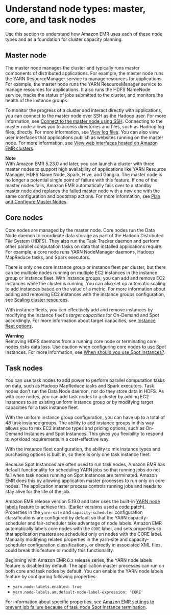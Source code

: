 # Understand node types: master, core, and task nodes<a name="emr-master-core-task-nodes"></a>

Use this section to understand how Amazon EMR uses each of these node types and as a foundation for cluster capacity planning\.

## Master node<a name="emr-plan-master"></a>

The master node manages the cluster and typically runs master components of distributed applications\. For example, the master node runs the YARN ResourceManager service to manage resources for applications\. For example, the master node runs the YARN ResourceManager service to manage resources for applications\. It also runs the HDFS NameNode service, tracks the status of jobs submitted to the cluster, and monitors the health of the instance groups\.

To monitor the progress of a cluster and interact directly with applications, you can connect to the master node over SSH as the Hadoop user\. For more information, see [Connect to the master node using SSH](emr-connect-master-node-ssh.md)\. Connecting to the master node allows you to access directories and files, such as Hadoop log files, directly\. For more information, see [View log files](emr-manage-view-web-log-files.md)\. You can also view user interfaces that applications publish as websites running on the master node\. For more information, see [View web interfaces hosted on Amazon EMR clusters](emr-web-interfaces.md)\. 

**Note**  
With Amazon EMR 5\.23\.0 and later, you can launch a cluster with three master nodes to support high availability of applications like YARN Resource Manager, HDFS Name Node, Spark, Hive, and Ganglia\. The master node is no longer a potential single point of failure with this feature\. If one of the master nodes fails, Amazon EMR automatically fails over to a standby master node and replaces the failed master node with a new one with the same configuration and bootstrap actions\. For more information, see [Plan and Configure Master Nodes](https://docs.aws.amazon.com/emr/latest/ManagementGuide/emr-plan-ha.html)\.

## Core nodes<a name="emr-plan-core"></a>

Core nodes are managed by the master node\. Core nodes run the Data Node daemon to coordinate data storage as part of the Hadoop Distributed File System \(HDFS\)\. They also run the Task Tracker daemon and perform other parallel computation tasks on data that installed applications require\. For example, a core node runs YARN NodeManager daemons, Hadoop MapReduce tasks, and Spark executors\.

There is only one core instance group or instance fleet per cluster, but there can be multiple nodes running on multiple EC2 instances in the instance group or instance fleet\. With instance groups, you can add and remove EC2 instances while the cluster is running\. You can also set up automatic scaling to add instances based on the value of a metric\. For more information about adding and removing EC2 instances with the instance groups configuration, see [Scaling cluster resources](emr-scale-on-demand.md)\.

With instance fleets, you can effectively add and remove instances by modifying the instance fleet's *target capacities* for On\-Demand and Spot accordingly\. For more information about target capacities, see [Instance fleet options](emr-instance-fleet.md#emr-instance-fleet-options)\.

**Warning**  
Removing HDFS daemons from a running core node or terminating core nodes risks data loss\. Use caution when configuring core nodes to use Spot Instances\. For more information, see [When should you use Spot Instances?](emr-plan-instances-guidelines.md#emr-plan-spot-instances)\.

## Task nodes<a name="emr-plan-task"></a>

You can use task nodes to add power to perform parallel computation tasks on data, such as Hadoop MapReduce tasks and Spark executors\. Task nodes don't run the Data Node daemon, nor do they store data in HDFS\. As with core nodes, you can add task nodes to a cluster by adding EC2 instances to an existing uniform instance group or by modifying target capacities for a task instance fleet\.

With the uniform instance group configuration, you can have up to a total of 48 task instance groups\. The ability to add instance groups in this way allows you to mix EC2 instance types and pricing options, such as On\-Demand Instances and Spot Instances\. This gives you flexibility to respond to workload requirements in a cost\-effective way\.

With the instance fleet configuration, the ability to mix instance types and purchasing options is built in, so there is only one task instance fleet\.

Because Spot Instances are often used to run task nodes, Amazon EMR has default functionality for scheduling YARN jobs so that running jobs do not fail when task nodes running on Spot Instances are terminated\. Amazon EMR does this by allowing application master processes to run only on core nodes\. The application master process controls running jobs and needs to stay alive for the life of the job\.

Amazon EMR release version 5\.19\.0 and later uses the built\-in [YARN node labels](https://hadoop.apache.org/docs/current/hadoop-yarn/hadoop-yarn-site/NodeLabel.html) feature to achieve this\. \(Earlier versions used a code patch\)\. Properties in the `yarn-site` and `capacity-scheduler` configuration classifications are configured by default so that the YARN capacity\-scheduler and fair\-scheduler take advantage of node labels\. Amazon EMR automatically labels core nodes with the `CORE` label, and sets properties so that application masters are scheduled only on nodes with the CORE label\. Manually modifying related properties in the yarn\-site and capacity\-scheduler configuration classifications, or directly in associated XML files, could break this feature or modify this functionality\.

Beginning with Amazon EMR 6\.x release series, the YARN node labels feature is disabled by default\. The application master processes can run on both core and task nodes by default\. You can enable the YARN node labels feature by configuring following properties: 
+ `yarn.node-labels.enabled: true`
+ `yarn.node-labels.am.default-node-label-expression: 'CORE'`

For information about specific properties, see [Amazon EMR settings to prevent job failure because of task node Spot Instance termination](emr-plan-instances-guidelines.md#emr-plan-spot-YARN)\.